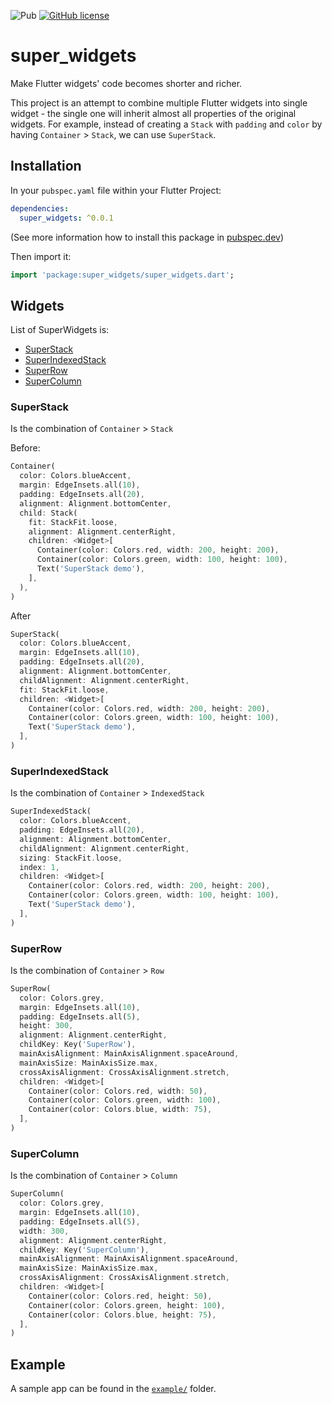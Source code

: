 ![Pub](https://img.shields.io/pub/v/super_widgets) [![GitHub license](https://img.shields.io/github/license/anticafe/super_widgets)](https://github.com/anticafe/super_widgets/blob/master/LICENSE)
# super_widgets

Make Flutter widgets' code becomes shorter and richer.

This project is an attempt to combine multiple Flutter widgets into single widget - the single one will inherit almost all properties of the original widgets. For example, instead of creating a `Stack` with `padding` and `color` by having `Container` > `Stack`, we can use `SuperStack`.

## Installation
In your `pubspec.yaml` file within your Flutter Project:

```yaml
dependencies:
  super_widgets: ^0.0.1
```
(See more information how to install this package in [pubspec.dev](https://pub.dev/packages/super_widgets#-installing-tab-))

Then import it:
```dart
import 'package:super_widgets/super_widgets.dart';
```

## Widgets

List of SuperWidgets is:
- [SuperStack](https://github.com/aqwert/flutter_platform_widgets/blob/master/README.md#superstack)
- [SuperIndexedStack](https://github.com/aqwert/flutter_platform_widgets/blob/master/README.md#superindexedstack)
- [SuperRow](https://github.com/aqwert/flutter_platform_widgets/blob/master/README.md#superrow)
- [SuperColumn](https://github.com/aqwert/flutter_platform_widgets/blob/master/README.md#supercolumn)

### SuperStack
Is the combination of `Container` > `Stack`

Before:
```dart
Container(
  color: Colors.blueAccent,
  margin: EdgeInsets.all(10),
  padding: EdgeInsets.all(20),
  alignment: Alignment.bottomCenter,
  child: Stack(
    fit: StackFit.loose,
    alignment: Alignment.centerRight,
    children: <Widget>[
      Container(color: Colors.red, width: 200, height: 200),
      Container(color: Colors.green, width: 100, height: 100),
      Text('SuperStack demo'),
    ],
  ),
)
```
After
```dart
SuperStack(
  color: Colors.blueAccent,
  margin: EdgeInsets.all(10),
  padding: EdgeInsets.all(20),
  alignment: Alignment.bottomCenter,
  childAlignment: Alignment.centerRight,
  fit: StackFit.loose,
  children: <Widget>[
    Container(color: Colors.red, width: 200, height: 200),
    Container(color: Colors.green, width: 100, height: 100),
    Text('SuperStack demo'),
  ],
)
```
### SuperIndexedStack
Is the combination of `Container` > `IndexedStack`
```dart
SuperIndexedStack(
  color: Colors.blueAccent,
  padding: EdgeInsets.all(20),
  alignment: Alignment.bottomCenter,
  childAlignment: Alignment.centerRight,
  sizing: StackFit.loose,
  index: 1,
  children: <Widget>[
    Container(color: Colors.red, width: 200, height: 200),
    Container(color: Colors.green, width: 100, height: 100),
    Text('SuperStack demo'),
  ],
)
```
### SuperRow
Is the combination of `Container` > `Row`
```dart
SuperRow(
  color: Colors.grey,
  margin: EdgeInsets.all(10),
  padding: EdgeInsets.all(5),
  height: 300,
  alignment: Alignment.centerRight,
  childKey: Key('SuperRow'),
  mainAxisAlignment: MainAxisAlignment.spaceAround,
  mainAxisSize: MainAxisSize.max,
  crossAxisAlignment: CrossAxisAlignment.stretch,
  children: <Widget>[
    Container(color: Colors.red, width: 50),
    Container(color: Colors.green, width: 100),
    Container(color: Colors.blue, width: 75),
  ],
)
```
### SuperColumn
Is the combination of `Container` > `Column`
```dart
SuperColumn(
  color: Colors.grey,
  margin: EdgeInsets.all(10),
  padding: EdgeInsets.all(5),
  width: 300,
  alignment: Alignment.centerRight,
  childKey: Key('SuperColumn'),
  mainAxisAlignment: MainAxisAlignment.spaceAround,
  mainAxisSize: MainAxisSize.max,
  crossAxisAlignment: CrossAxisAlignment.stretch,
  children: <Widget>[
    Container(color: Colors.red, height: 50),
    Container(color: Colors.green, height: 100),
    Container(color: Colors.blue, height: 75),
  ],
)
```

## Example

A sample app can be found in the [`example/`](https://github.com/anticafe/super_widgets/tree/master/super_widgets/example) folder.
